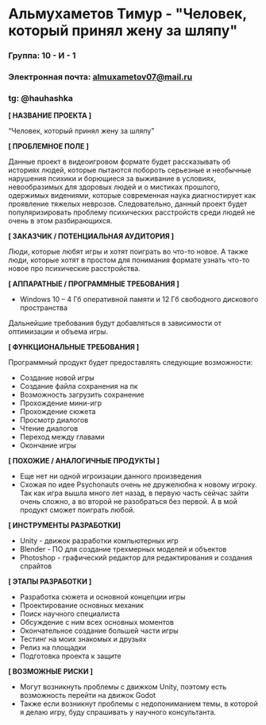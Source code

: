 # Альмухаметов Тимур - "Человек, который принял жену за шляпу"
### Группа: 10 - И - 1
### Электронная почта: almuxametov07@mail.ru
### tg: @hauhashka
**[ НАЗВАНИЕ ПРОЕКТА ]**

“Человек, который принял жену за шляпу”

**[ ПРОБЛЕМНОЕ ПОЛЕ ]**

Данные проект в видеоигровом формате будет рассказывать об историях людей, которые пытаются побороть серьезные и необычные нарушения психики и борющиеся за выживание в условиях, невообразимых для здоровых людей и о мистиках прошлого, одержимых видениями, которые современная наука диагностирует как проявление тяжелых неврозов. Следовательно, данный проект будет популяризировать проблему психических расстройств среди людей не очень в этом разбирающихся.  

**[ ЗАКАЗЧИК / ПОТЕНЦИАЛЬНАЯ АУДИТОРИЯ ]**

Люди, которые любят игры и хотят поиграть во что-то новое. А также люди, которые хотят в простом для понимания формате узнать что-то новое про психические расстройства. 

**[ АППАРАТНЫЕ / ПРОГРАММНЫЕ ТРЕБОВАНИЯ ]** 

* Windows 10 – 4 Гб оперативной памяти и 12 Гб свободного дискового пространства

Дальнейшие требования будут добавляться в зависимости от оптимизации и объема игры. 

**[ ФУНКЦИОНАЛЬНЫЕ ТРЕБОВАНИЯ ]**

Программный продукт будет предоставлять следующие возможности:
* Создание новой игры 
* Создание файла сохранения на пк
* Возможность загрузить сохранение
* Прохождение мини-игр 
* Прохождение сюжета
* Просмотр диалогов
* Чтение диалогов
* Переход между главами
* Окончание игры

**[ ПОХОЖИЕ / АНАЛОГИЧНЫЕ ПРОДУКТЫ ]**

* Еще нет ни одной игроизации данного произведения
* Схожая по идее Psychonauts очень не дружелюбна к новому игроку. Так как игра вышла много лет назад, в первую часть сейчас зайти очень сложно, а во второй не разобраться без первой. А в мой продукт сможет поиграть любой. 

**[ ИНСТРУМЕНТЫ РАЗРАБОТКИ]**

*	Unity - движок разработки компьютерных игр
*	Blender - ПО для создание трехмерных моделей и объектов
*	Photoshop - графический редактор для редактирования и создания спрайтов

**[ ЭТАПЫ РАЗРАБОТКИ ]**

*	Разработка сюжета и основной концепции игры
*	Проектирование основных механик
*	Поиск научного специалиста
*	Обсуждение с ним всех основных моментов
*	Окончательное создание большей части игры
*	Тестинг на моих знакомых и друзьях
*	Релиз на площадки
*	Подготовка проекта к защите

**[ ВОЗМОЖНЫЕ РИСКИ ]**

* Могут возникнуть проблемы с движком Unity, поэтому есть возможность перейти на движок Godot 
* Также если возникнут проблемы с недопониманием темы, в которой я делаю игру, буду спрашивать у научного консультанта.
